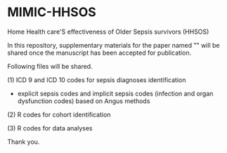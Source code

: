 # MIMIC-HHSOS
Home Health care'S effectiveness of Older Sepsis survivors (HHSOS)

In this repository, supplementary materials for the paper named "" will be shared once the manuscript has been accepted for publication.

Following files will be shared.


(1) ICD 9 and ICD 10 codes for sepsis diagnoses identification
  - explicit sepsis codes and implicit sepsis codes (infection and organ dysfunction codes) based on Angus methods

(2) R codes for cohort identification

(3) R codes for data analyses

Thank you.
